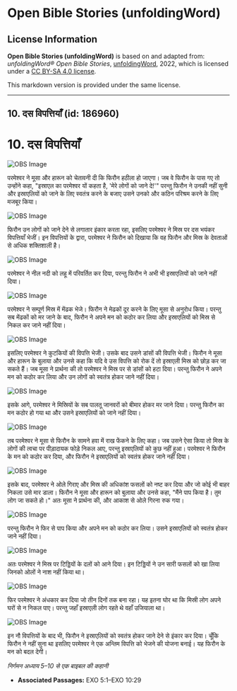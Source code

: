 # Open Bible Stories (unfoldingWord)

## License Information

**Open Bible Stories (unfoldingWord)** is based on and adapted from: _unfoldingWord® Open Bible Stories_, [unfoldingWord](https://unfoldingword.org/utw), 2022, which is licensed under a [CC BY-SA 4.0 license](https://creativecommons.org/licenses/by-sa/4.0/legalcode.en).

This markdown version is provided under the same license.



--------------------------------

## 10. दस विपत्तियाँ (id: 186960)

10\. दस विपत्तियाँ
==================

![OBS Image](https://cdn.aquifer.bible/aquifer-content/resources/UWOBS/jpg/360px/obs-en-10-01.jpg)

परमेश्वर ने मूसा और हारून को चेतावनी दी कि फिरौन हठीला हो जाएगा। जब वे फिरौन के पास गए तो उन्होंने कहा, "इस्राएल का परमेश्वर यों कहता है, 'मेरे लोगों को जाने दे!'" परन्तु फिरौन ने उनकी नहीं सुनी और इस्राएलियों को जाने के लिए स्वतंत्र करने के बजाए उसने उनको और कठिन परिश्रम करने के लिए मजबूर किया।

![OBS Image](https://cdn.aquifer.bible/aquifer-content/resources/UWOBS/jpg/360px/obs-en-10-02.jpg)

फिरौन उन लोगों को जाने देने से लगातार इंकार करता रहा, इसलिए परमेश्वर ने मिस्र पर दस भयंकर विपत्तियाँ भेजीं। इन विपत्तियों के द्वारा, परमेश्वर ने फिरौन को दिखाया कि वह फिरौन और मिस्र के देवताओं से अधिक शक्तिशाली है।

![OBS Image](https://cdn.aquifer.bible/aquifer-content/resources/UWOBS/jpg/360px/obs-en-10-03.jpg)

परमेश्वर ने नील नदी को लहू में परिवर्तित कर दिया, परन्तु फिरौन ने अभी भी इस्राएलियों को जाने नहीं दिया।

![OBS Image](https://cdn.aquifer.bible/aquifer-content/resources/UWOBS/jpg/360px/obs-en-10-04.jpg)

परमेश्वर ने सम्पूर्ण मिस्र में मेंढक भेजे। फिरौन ने मेढकों दूर करने के लिए मूसा से अनुरोध किया। परन्तु सब मेंढकों को मर जाने के बाद, फिरौन ने अपने मन को कठोर कर लिया और इस्राएलियों को मिस्र से निकल कर जाने नहीं दिया।

![OBS Image](https://cdn.aquifer.bible/aquifer-content/resources/UWOBS/jpg/360px/obs-en-10-05.jpg)

इसलिए परमेश्वर ने कुटकियों की विपत्ति भेजी। उसके बाद उसने डांसों की विपत्ति भेजी। फिरौन ने मूसा और हारून के बुलाया और उनसे कहा कि यदि वे उस विपत्ति को रोक दें तो इस्राएली मिस्र को छोड़ कर जा सकते हैं। जब मूसा ने प्रार्थना की तो परमेश्वर ने मिस्र पर से डांसों को हटा दिया। परन्तु फिरौन ने अपने मन को कठोर कर लिया और उन लोगों को स्वतंत्र होकर जाने नहीं दिया।

![OBS Image](https://cdn.aquifer.bible/aquifer-content/resources/UWOBS/jpg/360px/obs-en-10-06.jpg)

इसके आगे, परमेश्वर ने मिस्रियों के सब पालतू जानवरों को बीमार होकर मर जाने दिया। परन्तु फिरौन का मन कठोर हो गया था और उसने इस्राएलियों को जाने नहीं दिया।

![OBS Image](https://cdn.aquifer.bible/aquifer-content/resources/UWOBS/jpg/360px/obs-en-10-07.jpg)

तब परमेश्वर ने मूसा से फिरौन के सामने हवा में राख फेंकने के लिए कहा। जब उसने ऐसा किया तो मिस्र के लोगों की त्वचा पर पीड़ादायक फोड़े निकल आए, परन्तु इस्राएलियों को कुछ नहीं हुआ। परमेश्वर ने फिरौन के मन को कठोर कर दिया, और फिरौन ने इस्राएलियों को स्वतंत्र होकर जाने नहीं दिया।

![OBS Image](https://cdn.aquifer.bible/aquifer-content/resources/UWOBS/jpg/360px/obs-en-10-08.jpg)

इसके बाद, परमेश्वर ने ओले गिराए और मिस्र की अधिकांश फसलों को नष्ट कर दिया और जो कोई भी बाहर निकला उसे मार डाला। फिरौन ने मूसा और हारून को बुलाया और उनसे कहा, "मैंने पाप किया है। तुम लोग जा सकते हो।" अतः मूसा ने प्रार्थना की, और आकाश से ओले गिरना रुक गया।

![OBS Image](https://cdn.aquifer.bible/aquifer-content/resources/UWOBS/jpg/360px/obs-en-10-09.jpg)

परन्तु फिरौन ने फिर से पाप किया और अपने मन को कठोर कर लिया। उसने इस्राएलियों को स्वतंत्र होकर जाने नहीं दिया।

![OBS Image](https://cdn.aquifer.bible/aquifer-content/resources/UWOBS/jpg/360px/obs-en-10-10.jpg)

अतः परमेश्वर ने मिस्र पर टिड्डियों के दलों को आने दिया। इन टिड्डियों ने उन सारी फसलों को खा लिया जिनको ओलों ने नाश नहीं किया था।

![OBS Image](https://cdn.aquifer.bible/aquifer-content/resources/UWOBS/jpg/360px/obs-en-10-11.jpg)

फिर परमेश्वर ने अंधकार कर दिया जो तीन दिनों तक बना रहा। यह इतना घोर था कि मिस्री लोग अपने घरों से न निकल पाए। परन्तु जहाँ इस्राएली लोग रहते थे वहाँ उजियाला था।

![OBS Image](https://cdn.aquifer.bible/aquifer-content/resources/UWOBS/jpg/360px/obs-en-10-12.jpg)

इन नौ विपत्तियों के बाद भी, फिरौन ने इस्राएलियों को स्वतंत्र होकर जाने देने से इंकार कर दिया। चूँकि फिरौन ने नहीं सुना था इसलिए परमेश्वर ने एक अन्तिम विपत्ति को भेजने की योजना बनाई। यह फिरौन के मन को बदल देगी।

*निर्गमन अध्याय 5–10 से एक बाइबल की कहानी*

* **Associated Passages:** EXO 5:1–EXO 10:29

